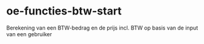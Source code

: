 # oe-functies-btw-start
Berekening van een BTW-bedrag en de prijs incl. BTW op basis van de input van een gebruiker
